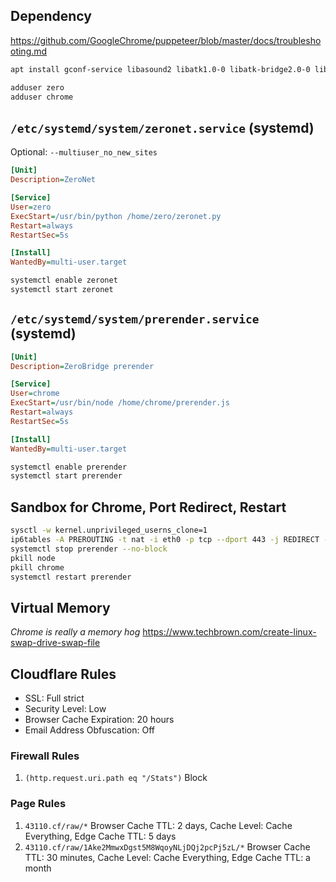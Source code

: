 ## Dependency

https://github.com/GoogleChrome/puppeteer/blob/master/docs/troubleshooting.md

```bash
apt install gconf-service libasound2 libatk1.0-0 libatk-bridge2.0-0 libc6 libcairo2 libcups2 libdbus-1-3 libexpat1 libfontconfig1 libgcc1 libgconf-2-4 libgdk-pixbuf2.0-0 libglib2.0-0 libgtk-3-0 libnspr4 libpango-1.0-0 libpangocairo-1.0-0 libstdc++6 libx11-6 libx11-xcb1 libxcb1 libxcomposite1 libxcursor1 libxdamage1 libxext6 libxfixes3 libxi6 libxrandr2 libxrender1 libxss1 libxtst6 ca-certificates fonts-liberation libappindicator1 libnss3 lsb-release xdg-utils wget
```

```bash
adduser zero
adduser chrome
```

## `/etc/systemd/system/zeronet.service` (systemd)

Optional: `--multiuser_no_new_sites`

```ini
[Unit]
Description=ZeroNet

[Service]
User=zero
ExecStart=/usr/bin/python /home/zero/zeronet.py
Restart=always
RestartSec=5s

[Install]
WantedBy=multi-user.target
```

```bash
systemctl enable zeronet
systemctl start zeronet
```

## `/etc/systemd/system/prerender.service` (systemd)

```ini
[Unit]
Description=ZeroBridge prerender

[Service]
User=chrome
ExecStart=/usr/bin/node /home/chrome/prerender.js
Restart=always
RestartSec=5s

[Install]
WantedBy=multi-user.target
```

```bash
systemctl enable prerender
systemctl start prerender
```

## Sandbox for Chrome, Port Redirect, Restart

```bash
sysctl -w kernel.unprivileged_userns_clone=1
ip6tables -A PREROUTING -t nat -i eth0 -p tcp --dport 443 -j REDIRECT --to-port 8443
systemctl stop prerender --no-block
pkill node
pkill chrome
systemctl restart prerender
```

## Virtual Memory

_Chrome is really a memory hog_
https://www.techbrown.com/create-linux-swap-drive-swap-file

## Cloudflare Rules

*   SSL: Full strict
*   Security Level: Low
*   Browser Cache Expiration: 20 hours
*   Email Address Obfuscation: Off

### Firewall Rules

1.  `(http.request.uri.path eq "/Stats")`
    Block

### Page Rules

1.  `43110.cf/raw/*`
    Browser Cache TTL: 2 days, Cache Level: Cache Everything, Edge Cache TTL: 5 days
2.  `43110.cf/raw/1Ake2MmwxDgst5M8WqoyNLjDQj2pcPj5zL/*`
    Browser Cache TTL: 30 minutes, Cache Level: Cache Everything, Edge Cache TTL: a month
